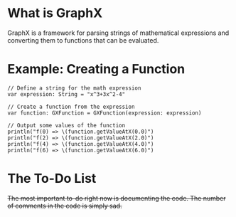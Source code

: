 # What is GraphX
GraphX is a framework for parsing strings of mathematical expressions and 
converting them to functions that can be evaluated.

# Example: Creating a Function

```
// Define a string for the math expression
var expression: String = "x^3+3x^2-4"

// Create a function from the expression
var function: GXFunction = GXFunction(expression: expression)

// Output some values of the function
println("f(0) => \(function.getValueAtX(0.0)")
println("f(2) => \(function.getValueAtX(2.0)")
println("f(4) => \(function.getValueAtX(4.0)")
println("f(6) => \(function.getValueAtX(6.0)")
```

# The To-Do List

~~The most important to-do right now is documenting the code. The number of comments
in the code is simply sad.~~


